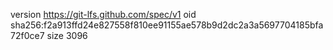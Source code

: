 version https://git-lfs.github.com/spec/v1
oid sha256:f2a913ffd24e827558f810ee91155ae578b9d2dc2a3a5697704185bfa72f0ce7
size 3096
